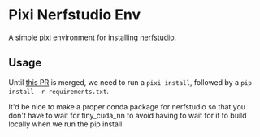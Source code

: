 # Pixi Nerfstudio Env

A simple pixi environment for installing
[nerfstudio](https://docs.nerf.studio/quickstart/installation.html).

## Usage

Until [this PR](https://github.com/prefix-dev/pixi/pull/985) is merged, we need to run a
`pixi install`, followed by a `pip install -r requirements.txt`.

It'd be nice to make a proper conda package for nerfstudio so that you don't have to wait
for tiny_cuda_nn to avoid having to wait for it to build locally when we run the pip install.

